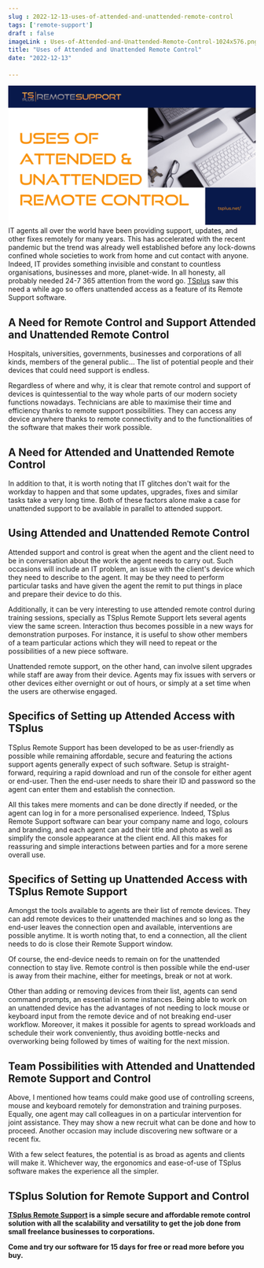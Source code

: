```yaml
---
slug : 2022-12-13-uses-of-attended-and-unattended-remote-control
tags: ['remote-support']
draft : false 
imageLink : Uses-of-Attended-and-Unattended-Remote-Control-1024x576.png
title: "Uses of Attended and Unattended Remote Control"
date: "2022-12-13"

---
```


 [![Article title, TSplus logo and link, illustrated by a picture of keyboard and other items near a computer screen.](./images/Uses-of-Attended-and-Unattended-Remote-Control-1024x576.png)](https://tsplus.net/remote-support/)IT agents all over the world have been providing support, updates, and other fixes remotely for many years. This has accelerated with the recent pandemic but the trend was already well established before any lock-downs confined whole societies to work from home and cut contact with anyone. Indeed, IT provides something invisible and constant to countless organisations, businesses and more, planet-wide. In all honesty, all probably needed 24-7 365 attention from the word go. [TSplus](https://tsplus.net/) saw this need a while ago so offers unattended access as a feature of its Remote Support software.

## A Need for Remote Control and Support Attended and Unattended Remote Control

Hospitals, universities, governments, businesses and corporations of all kinds, members of the general public... The list of potential people and their devices that could need support is endless.

Regardless of where and why, it is clear that remote control and support of devices is quintessential to the way whole parts of our modern society functions nowadays. Technicians are able to maximise their time and efficiency thanks to remote support possibilities. They can access any device anywhere thanks to remote connectivity and to the functionalities of the software that makes their work possible.

## A Need for Attended and Unattended Remote Control

In addition to that, it is worth noting that IT glitches don't wait for the workday to happen and that some updates, upgrades, fixes and similar tasks take a very long time. Both of these factors alone make a case for unattended support to be available in parallel to attended support.

## Using Attended and Unattended Remote Control

Attended support and control is great when the agent and the client need to be in conversation about the work the agent needs to carry out. Such occasions will include an IT problem, an issue with the client's device which they need to describe to the agent. It may be they need to perform particular tasks and have given the agent the remit to put things in place and prepare their device to do this.

Additionally, it can be very interesting to use attended remote control during training sessions, specially as TSplus Remote Support lets several agents view the same screen. Interaction thus becomes possible in a new ways for demonstration purposes. For instance, it is useful to show other members of a team particular actions which they will need to repeat or the possibilities of a new piece software.

Unattended remote support, on the other hand, can involve silent upgrades while staff are away from their device. Agents may fix issues with servers or other devices either overnight or out of hours, or simply at a set time when the users are otherwise engaged.

## Specifics of Setting up Attended Access with TSplus

TSplus Remote Support has been developed to be as user-friendly as possible while remaining affordable, secure and featuring the actions support agents generally expect of such software. Setup is straight-forward, requiring a rapid download and run of the console for either agent or end-user. Then the end-user needs to share their ID and password so the agent can enter them and establish the connection.

All this takes mere moments and can be done directly if needed, or the agent can log in for a more personalised experience. Indeed, TSplus Remote Support software can bear your company name and logo, colours and branding, and each agent can add their title and photo as well as simplify the console appearance at the client end. All this makes for reassuring and simple interactions between parties and for a more serene overall use.

## Specifics of Setting up Unattended Access with TSplus Remote Support

Amongst the tools available to agents are their list of remote devices. They can add remote devices to their unattended machines and so long as the end-user leaves the connection open and available, interventions are possible anytime. It is worth noting that, to end a connection, all the client needs to do is close their Remote Support window.

Of course, the end-device needs to remain on for the unattended connection to stay live. Remote control is then possible while the end-user is away from their machine, either for meetings, break or not at work.

Other than adding or removing devices from their list, agents can send command prompts, an essential in some instances. Being able to work on an unattended device has the advantages of not needing to lock mouse or keyboard input from the remote device and of not breaking end-user workflow. Moreover, it makes it possible for agents to spread workloads and schedule their work conveniently, thus avoiding bottle-necks and overworking being followed by times of waiting for the next mission.

## Team Possibilities with Attended and Unattended Remote Support and Control

Above, I mentioned how teams could make good use of controlling screens, mouse and keyboard remotely for demonstration and training purposes. Equally, one agent may call colleagues in on a particular intervention for joint assistance. They may show a new recruit what can be done and how to proceed. Another occasion may include discovering new software or a recent fix.

With a few select features, the potential is as broad as agents and clients will make it. Whichever way, the ergonomics and ease-of-use of TSplus software makes the experience all the simpler.

## TSplus Solution for Remote Support and Control

**[TSplus Remote Support](https://tsplus.net/remote-support/) is a simple secure and affordable remote control solution with all the scalability and versatility to get the job done from small freelance businesses to corporations.**

**Come and try our software for 15 days for free or read more before you buy.**
